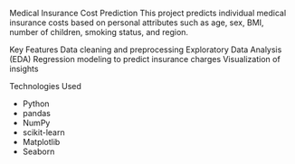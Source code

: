 Medical Insurance Cost Prediction
This project predicts individual medical insurance costs based on personal attributes such as age, sex, BMI, number of children, smoking status, and region.

Key Features
Data cleaning and preprocessing
Exploratory Data Analysis (EDA)
Regression modeling to predict insurance charges
Visualization of insights

Technologies Used
- Python
- pandas
- NumPy
- scikit-learn
- Matplotlib
- Seaborn
